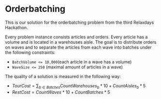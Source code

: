 # Orderbatching

This is our solution for the orderbatching problem from the third Relaxdays Hackathon.

Every problem instance consists articles and orders. Every article has a volume and is located 
in a warehouses aisle. The goal is to distribute orders on waves and to separate the articles from
each wave into batches under the following constraints:
- `BatchVolume <= 10,000`(each article in a wave has a volume)
- `WaveSize <= 250` (maximal amount of articles in a wave)

The quality of a solution is measured in the following way:
- $TourCost = \sum_{b \in Batches} CountWarehouses_b*10 + CountAisles_b*5$
- $RestCost = CountWaves*10 + CountBatches*5$
